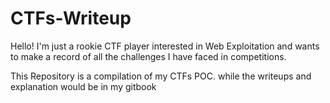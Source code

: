 # CTFs-Writeup

Hello! I'm just a rookie CTF player interested in Web Exploitation and wants to make a record of all the challenges I have faced in competitions.

This Repository is a compilation of my CTFs POC. while the writeups and explanation would be in my gitbook

